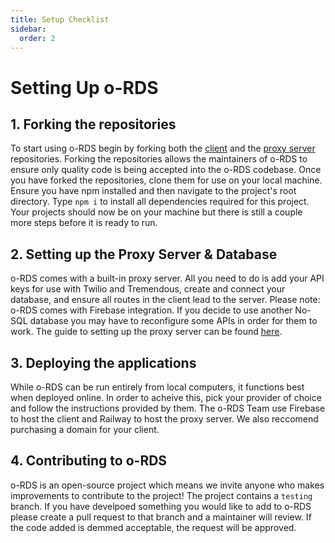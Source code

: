 ```yaml
---
title: Setup Checklist
sidebar:
  order: 2
---
```


# Setting Up o-RDS

## 1. Forking the repositories

To start using o-RDS begin by forking both the [client](https://github.com/o-RDS/o-rds-web-app) and the [proxy server](https://github.com/o-RDS/o-rds-server) repositories. Forking the repositories allows the maintainers of o-RDS to ensure only quality code is being accepted into the o-RDS codebase. Once you have forked the repositories, clone them for use on your local machine. Ensure you have npm installed and then navigate to the project's root directory. Type `npm i` to install all dependencies required for this project. Your projects should now be on your machine but there is still a couple more steps before it is ready to run.

## 2. Setting up the Proxy Server & Database

o-RDS comes with a built-in proxy server. All you need to do is add your API keys for use with Twilio and Tremendous, create and connect your database, and ensure all routes in the client lead to the server. Please note: o-RDS comes with Firebase integration. If you decide to use another No-SQL database you may have to reconfigure some APIs in order for them to work. The guide to setting up the proxy server can be found [here](/backend-server/proxy-server).

## 3. Deploying the applications

While o-RDS can be run entirely from local computers, it functions best when deployed online. In order to acheive this, pick your provider of choice and follow the instructions provided by them. The o-RDS Team use Firebase to host the client and Railway to host the proxy server. We also reccomend purchasing a domain for your client.

## 4. Contributing to o-RDS

o-RDS is an open-source project which means we invite anyone who makes improvements to contribute to the project! The project contains a `testing` branch. If you have develpoed something you would like to add to o-RDS please create a pull request to that branch and a maintainer will review. If the code added is demmed acceptable, the request will be approved.

